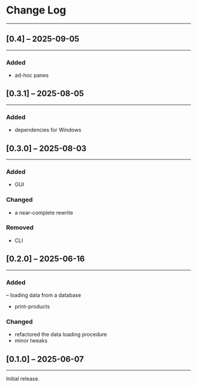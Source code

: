 # Change Log
------------


## [0.4] – 2025-09-05
---------------------
### Added
- ad-hoc panes


## [0.3.1] – 2025-08-05
-----------------------
### Added
- dependencies for Windows


## [0.3.0] – 2025-08-03
-----------------------
### Added
- GUI

### Changed
- a near-complete rewrite

### Removed
- CLI


## [0.2.0] – 2025-06-16
-----------------------
### Added
– loading data from a database
- print-products

### Changed
- refactored the data loading procedure
- minor tweaks


## [0.1.0] – 2025-06-07
-----------------------
Initial release.
